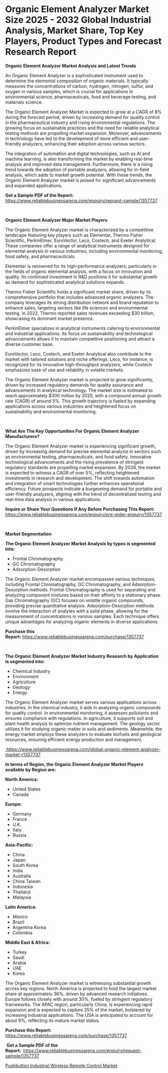 <p><h1>Organic Element Analyzer Market Size 2025 - 2032 Global Industrial Analysis, Market Share, Top Key Players, Product Types and Forecast Research Report</h1></p><p><strong>Organic Element Analyzer Market Analysis and Latest Trends</strong></p>
<p><p>An Organic Element Analyzer is a sophisticated instrument used to determine the elemental composition of organic materials. It typically measures the concentrations of carbon, hydrogen, nitrogen, sulfur, and oxygen in various samples, which is crucial for applications in environmental science, pharmaceuticals, food and beverage testing, and materials science. </p><p>The Organic Element Analyzer Market is expected to grow at a CAGR of 8% during the forecast period, driven by increasing demand for quality control in the pharmaceutical industry and rising environmental regulations. The growing focus on sustainable practices and the need for reliable analytical testing methods are propelling market expansion. Moreover, advancements in technology have led to the development of more efficient and user-friendly analyzers, enhancing their adoption across various sectors. </p><p>The integration of automation and digital technologies, such as AI and machine learning, is also transforming the market by enabling real-time analysis and improved data management. Furthermore, there is a rising trend towards the adoption of portable analyzers, allowing for in-field analysis, which adds to market growth potential. With these trends, the Organic Element Analyzer market is poised for significant advancements and expanded applications.</p></p>
<p><strong>Get a Sample PDF of the Report:&nbsp;</strong> <a href="https://www.reliablebusinessarena.com/enquiry/request-sample/1357737?utm_campaign=1871&utm_medium=2&utm_source=Github&utm_content=ia&utm_term=24022025&utm_id=organic-element-analyzer">https://www.reliablebusinessarena.com/enquiry/request-sample/1357737</a></p>
<p>&nbsp;</p>
<p><strong>Organic Element Analyzer Major Market Players</strong></p>
<p><p>The Organic Element Analyzer market is characterized by a competitive landscape featuring key players such as Elementar, Thermo Fisher Scientific, PerkinElmer, EuroVector, Leco, Costech, and Exeter Analytical. These companies offer a range of analytical instruments designed for elemental analysis in various industries, including environmental monitoring, food safety, and pharmaceuticals.</p><p>Elementar is renowned for its high-performance analyzers, particularly in the fields of organic elemental analysis, with a focus on innovation and quality. Its continued investment in R&D positions it for substantial growth as demand for sophisticated analytical solutions expands.</p><p>Thermo Fisher Scientific holds a significant market share, driven by its comprehensive portfolio that includes advanced organic analyzers. The company leverages its strong distribution network and brand reputation to enhance sales, targeting sectors like life sciences and environmental testing. In 2022, Thermo reported sales revenues exceeding $30 billion, showcasing its dominant market presence.</p><p>PerkinElmer specializes in analytical instruments catering to environmental and industrial applications. Its focus on sustainability and technological advancements allows it to maintain competitive positioning and attract a diverse customer base.</p><p>EuroVector, Leco, Costech, and Exeter Analytical also contribute to the market with tailored solutions and niche offerings. Leco, for instance, is recognized for its innovative high-throughput analyzers, while Costech emphasizes ease of use and reliability in volatile markets.</p><p>The Organic Element Analyzer market is projected to grow significantly, driven by increased regulatory demands for quality assurance and advancements in analytical technology. The market size is estimated to reach approximately $300 million by 2025, with a compound annual growth rate (CAGR) of around 5%. This growth trajectory is fueled by expanding applications across various industries and heightened focus on sustainability and environmental monitoring.</p></p>
<p>&nbsp;</p>
<p><strong>What Are The Key Opportunities For Organic Element Analyzer Manufacturers?</strong></p>
<p><p>The Organic Element Analyzer market is experiencing significant growth, driven by increasing demand for precise elemental analysis in sectors such as environmental testing, pharmaceuticals, and food safety. Innovative technological advancements and the rising prevalence of stringent regulatory standards are propelling market expansion. By 2028, the market is expected to witness a CAGR of over 5%, reflecting heightened investments in research and development. The shift towards automation and integration of smart technologies further enhances operational efficiency. Future prospects indicate a burgeoning demand for portable and user-friendly analyzers, aligning with the trend of decentralized testing and real-time data analysis in various applications.</p></p>
<p><strong>Inquire or Share Your Questions If Any Before Purchasing This Report:</strong> <a href="https://www.reliablebusinessarena.com/enquiry/pre-order-enquiry/1357737?utm_campaign=1871&utm_medium=2&utm_source=Github&utm_content=ia&utm_term=24022025&utm_id=organic-element-analyzer">https://www.reliablebusinessarena.com/enquiry/pre-order-enquiry/1357737</a></p>
<p>&nbsp;</p>
<p><strong>Market Segmentation</strong></p>
<p><strong>The Organic Element Analyzer Market Analysis by types is segmented into:</strong></p>
<p><ul><li>Frontal Chromatography</li><li>GC Chromatography</li><li>Adsorption-Desorption</li></ul></p>
<p><p>The Organic Element Analyzer market encompasses various techniques, including Frontal Chromatography, GC Chromatography, and Adsorption-Desorption methods. Frontal Chromatography is used for separating and analyzing component mixtures based on their affinity to a stationary phase. Gas Chromatography (GC) focuses on volatile organic compounds, providing precise quantitative analysis. Adsorption-Desorption methods involve the interaction of analytes with a solid phase, allowing for the measurement of concentrations in various samples. Each technique offers unique advantages for analyzing organic elements in diverse applications.</p></p>
<p><strong>Purchase this Report:&nbsp;</strong><a href="https://www.reliablebusinessarena.com/purchase/1357737?utm_campaign=1871&utm_medium=2&utm_source=Github&utm_content=ia&utm_term=24022025&utm_id=organic-element-analyzer">https://www.reliablebusinessarena.com/purchase/1357737</a></p>
<p>&nbsp;</p>
<p><strong>The Organic Element Analyzer Market Industry Research by Application is segmented into:</strong></p>
<p><ul><li>Chemical Industry</li><li>Environment</li><li>Agriculture</li><li>Geology</li><li>Energy</li></ul></p>
<p><p>The Organic Element Analyzer market serves various applications across industries. In the chemical industry, it aids in analyzing organic compounds for quality control. In environmental monitoring, it assesses pollutants and ensures compliance with regulations. In agriculture, it supports soil and plant health analysis to optimize nutrient management. The geology sector utilizes it for studying organic matter in soils and sediments. Meanwhile, the energy market employs these analyzers to evaluate biofuels and geological resources, ensuring efficient energy production and management.</p></p>
<p><a href="https://www.reliablebusinessarena.com/global-organic-element-analyzer-market-r1357737?utm_campaign=1871&utm_medium=2&utm_source=Github&utm_content=ia&utm_term=24022025&utm_id=organic-element-analyzer">&nbsp;https://www.reliablebusinessarena.com/global-organic-element-analyzer-market-r1357737</a></p>
<p><strong>In terms of Region, the Organic Element Analyzer Market Players available by Region are:</strong></p>
<p>
    <p> <strong> North America: </strong>
        <ul>
            <li>United States</li>
            <li>Canada</li>
        </ul>
        </p> 
    <p> <strong> Europe: </strong>
        <ul>
            <li>Germany</li>
            <li>France</li>
            <li>U.K.</li>
            <li>Italy</li>
            <li>Russia</li>
        </ul>
        </p> 
    <p> <strong> Asia-Pacific: </strong>
        <ul>
            <li>China</li>
            <li>Japan</li>
            <li>South Korea</li>
            <li>India</li>
            <li>Australia</li>
            <li>China Taiwan</li>
            <li>Indonesia</li>
            <li>Thailand</li>
            <li>Malaysia</li>
        </ul>
        </p> 
    <p> <strong> Latin America: </strong>
        <ul>
            <li>Mexico</li>
            <li>Brazil</li>
            <li>Argentina Korea</li>
            <li>Colombia</li>
        </ul>
        </p> 
    <p> <strong> Middle East & Africa: </strong>
        <ul>
            <li>Turkey</li>
            <li>Saudi</li>
            <li>Arabia</li>
            <li>UAE</li>
            <li>Korea</li>
        </ul>
    </p>
    </p>
<p><p>The Organic Element Analyzer market is witnessing substantial growth across key regions. North America is projected to hold the largest market share at approximately 36%, driven by advanced research initiatives. Europe follows closely with around 30%, fueled by stringent regulatory frameworks. The APAC region, particularly China, is experiencing rapid expansion and is expected to capture 25% of the market, bolstered by increasing industrial applications. The USA is anticipated to account for about 9%, reflecting its mature market status.</p></p>
<p><strong>Purchase this Report: </strong><a href="https://www.reliablebusinessarena.com/purchase/1357737?utm_campaign=1871&utm_medium=2&utm_source=Github&utm_content=ia&utm_term=24022025&utm_id=organic-element-analyzer">https://www.reliablebusinessarena.com/purchase/1357737</a></p>
<p>&nbsp;<strong>Get a Sample PDF of the Report:&nbsp;&nbsp;</strong><a href="https://www.reliablebusinessarena.com/enquiry/request-sample/1357737?utm_campaign=1871&utm_medium=2&utm_source=Github&utm_content=ia&utm_term=24022025&utm_id=organic-element-analyzer">https://www.reliablebusinessarena.com/enquiry/request-sample/1357737</a></p>
<p><strong></strong></p>
<p><p><a href="https://github.com/marloy8/Market-Research-Report-List-7/blob/main/pushbutton-industrial-wireless-remote-control-market.md?utm_campaign=1871&utm_medium=2&utm_source=Github&utm_content=ia&utm_term=24022025&utm_id=organic-element-analyzer">Pushbutton Industrial Wireless Remote Control Market</a></p></p>